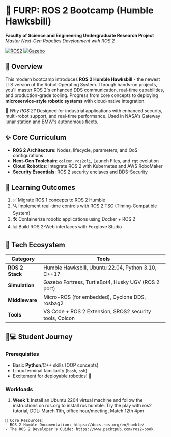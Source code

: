 # 🤖 FURP: ROS 2 Bootcamp (Humble Hawksbill)

**Faculty of Science and Engineering Undergraduate Research Project**  
*Master Next-Gen Robotics Development with ROS 2*

[![ROS2](https://img.shields.io/badge/ROS2-Humble-Hawksbill-blue?logo=ros)](https://docs.ros.org/en/humble/)
[![Gazebo](https://img.shields.io/badge/Gazebo_Fortress-ROS2-FF3000?logo=gnu)](https://gazebosim.org/home)

## 🚀 Overview
This modern bootcamp introduces **ROS 2 Humble Hawksbill** - the newest LTS version of the Robot Operating System. Through hands-on projects, you'll master ROS 2's enhanced DDS communication, real-time capabilities, and production-grade tooling. Progress from core concepts to deploying **microservice-style robotic systems** with cloud-native integration.

🚀 *Why ROS 2?* Designed for industrial applications with enhanced security, multi-robot support, and real-time performance. Used in NASA's Gateway lunar station and BMW's autonomous fleets.

## ✨ Core Curriculum
- **ROS 2 Architecture**: Nodes, lifecycle, parameters, and QoS configurations
- **Next-Gen Toolchain**: `colcon`, `ros2cli`, Launch Files, and `rqt` evolution
- **Cloud Robotics**: Integrate ROS 2 with Kubernetes and AWS RoboMaker
- **Security Essentials**: ROS 2 security enclaves and DDS-Security

## 🎯 Learning Outcomes
1. ✅ Migrate ROS 1 concepts to ROS 2 Humble
2. 🔍 Implement real-time controls with ROS 2 TSC (Timing-Compatible System) 
3. 🛠️ Containerize robotic applications using Docker + ROS 2
4. 📊 Build ROS 2-Web interfaces with Foxglove Studio

## 🧰 Tech Ecosystem
| Category       | Tools                                                                                     |
|----------------|------------------------------------------------------------------------------------------|
| **ROS 2 Stack**| Humble Hawksbill, Ubuntu 22.04, Python 3.10, C++17                                       |
| **Simulation** | Gazebo Fortress, TurtleBot4, Husky UGV (ROS 2 port)                                      |
| **Middleware** | Micro-ROS (for embedded), Cyclone DDS, rosbag2                                           |
| **Tools**      | VS Code + ROS 2 Extension, SROS2 security tools, Colcon                                  |

## 👩💻 Student Journey
### Prerequisites
- Basic **Python**/C++ skills (OOP concepts)
- Linux terminal familiarity (`bash`, `ssh`) 
- Excitement for deployable robotics! 🚀

### Workloads
1. **Week 1**: Install an Ubuntu 2204 virtual machine and follow the instructions on ros.org to install ros humble. Try the play with ros2 tutorial, DDL: March 11th, office hour/meeting, Match 12th 4pm


```text
📖 Core Resources:
- ROS 2 Humble Documentation: https://docs.ros.org/en/humble/
- The ROS 2 Developer's Guide: https://www.packtpub.com/ros2-book 
